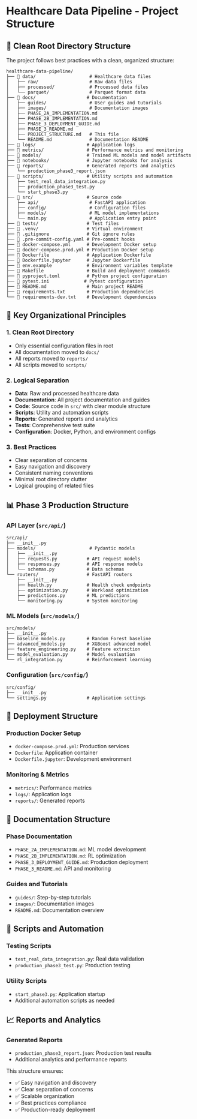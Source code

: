 # Healthcare Data Pipeline - Project Structure

## 📁 Clean Root Directory Structure

The project follows best practices with a clean, organized structure:

```
healthcare-data-pipeline/
├── 📁 data/                    # Healthcare data files
│   ├── raw/                   # Raw data files
│   ├── processed/             # Processed data files
│   └── parquet/               # Parquet format data
├── 📁 docs/                   # Documentation
│   ├── guides/                # User guides and tutorials
│   ├── images/                # Documentation images
│   ├── PHASE_2A_IMPLEMENTATION.md
│   ├── PHASE_2B_IMPLEMENTATION.md
│   ├── PHASE_3_DEPLOYMENT_GUIDE.md
│   ├── PHASE_3_README.md
│   ├── PROJECT_STRUCTURE.md   # This file
│   └── README.md              # Documentation README
├── 📁 logs/                   # Application logs
├── 📁 metrics/                # Performance metrics and monitoring
├── 📁 models/                 # Trained ML models and model artifacts
├── 📁 notebooks/              # Jupyter notebooks for analysis
├── 📁 reports/                # Generated reports and analytics
│   └── production_phase3_report.json
├── 📁 scripts/                # Utility scripts and automation
│   ├── test_real_data_integration.py
│   ├── production_phase3_test.py
│   └── start_phase3.py
├── 📁 src/                    # Source code
│   ├── api/                   # FastAPI application
│   ├── config/                # Configuration files
│   ├── models/                # ML model implementations
│   └── main.py                # Application entry point
├── 📁 tests/                  # Test files
├── 📁 .venv/                  # Virtual environment
├── 📄 .gitignore              # Git ignore rules
├── 📄 .pre-commit-config.yaml # Pre-commit hooks
├── 📄 docker-compose.yml      # Development Docker setup
├── 📄 docker-compose.prod.yml # Production Docker setup
├── 📄 Dockerfile              # Application Dockerfile
├── 📄 Dockerfile.jupyter      # Jupyter Dockerfile
├── 📄 env.example             # Environment variables template
├── 📄 Makefile                # Build and deployment commands
├── 📄 pyproject.toml          # Python project configuration
├── 📄 pytest.ini             # Pytest configuration
├── 📄 README.md               # Main project README
├── 📄 requirements.txt        # Production dependencies
└── 📄 requirements-dev.txt    # Development dependencies
```

## 🎯 Key Organizational Principles

### 1. **Clean Root Directory**

- Only essential configuration files in root
- All documentation moved to `docs/`
- All reports moved to `reports/`
- All scripts moved to `scripts/`

### 2. **Logical Separation**

- **Data**: Raw and processed healthcare data
- **Documentation**: All project documentation and guides
- **Code**: Source code in `src/` with clear module structure
- **Scripts**: Utility and automation scripts
- **Reports**: Generated reports and analytics
- **Tests**: Comprehensive test suite
- **Configuration**: Docker, Python, and environment configs

### 3. **Best Practices**

- Clear separation of concerns
- Easy navigation and discovery
- Consistent naming conventions
- Minimal root directory clutter
- Logical grouping of related files

## 📊 Phase 3 Production Structure

### API Layer (`src/api/`)

```
src/api/
├── __init__.py
├── models/                    # Pydantic models
│   ├── __init__.py
│   ├── requests.py           # API request models
│   ├── responses.py          # API response models
│   └── schemas.py            # Data schemas
└── routers/                  # FastAPI routers
    ├── __init__.py
    ├── health.py             # Health check endpoints
    ├── optimization.py       # Workload optimization
    ├── predictions.py        # ML predictions
    └── monitoring.py         # System monitoring
```

### ML Models (`src/models/`)

```
src/models/
├── __init__.py
├── baseline_models.py        # Random Forest baseline
├── advanced_models.py        # XGBoost advanced model
├── feature_engineering.py    # Feature extraction
├── model_evaluation.py       # Model evaluation
└── rl_integration.py         # Reinforcement learning
```

### Configuration (`src/config/`)

```
src/config/
├── __init__.py
└── settings.py               # Application settings
```

## 🚀 Deployment Structure

### Production Docker Setup

- `docker-compose.prod.yml`: Production services
- `Dockerfile`: Application container
- `Dockerfile.jupyter`: Development environment

### Monitoring & Metrics

- `metrics/`: Performance metrics
- `logs/`: Application logs
- `reports/`: Generated reports

## 📝 Documentation Structure

### Phase Documentation

- `PHASE_2A_IMPLEMENTATION.md`: ML model development
- `PHASE_2B_IMPLEMENTATION.md`: RL optimization
- `PHASE_3_DEPLOYMENT_GUIDE.md`: Production deployment
- `PHASE_3_README.md`: API and monitoring

### Guides and Tutorials

- `guides/`: Step-by-step tutorials
- `images/`: Documentation images
- `README.md`: Documentation overview

## 🔧 Scripts and Automation

### Testing Scripts

- `test_real_data_integration.py`: Real data validation
- `production_phase3_test.py`: Production testing

### Utility Scripts

- `start_phase3.py`: Application startup
- Additional automation scripts as needed

## 📈 Reports and Analytics

### Generated Reports

- `production_phase3_report.json`: Production test results
- Additional analytics and performance reports

This structure ensures:

- ✅ Easy navigation and discovery
- ✅ Clear separation of concerns
- ✅ Scalable organization
- ✅ Best practices compliance
- ✅ Production-ready deployment
